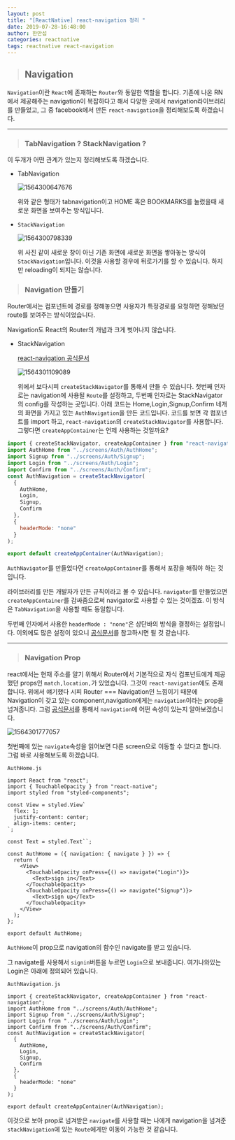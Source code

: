 ```yaml
---
layout: post
title: "[ReactNative] react-navigation 정리 "
date: 2019-07-28-16:48:00
author: 한만섭
categories: reactnative
tags: reactnative react-navigation
---
```


> ## Navigation

`Navigation`이란 `React`에 존재하는 `Router`와 동일한 역할을 합니다. 기존에 나온 RN에서 제공해주는 navigation이 복잡하다고 해서 다양한 곳에서 navigation라이브러리를 만들었고, 그 중 facebook에서 만든 `react-navigation`을 정리해보도록 하겠습니다.

---

> ### TabNavigation ? StackNavigation ?

이 두개가 어떤 관계가 있는지 정리해보도록 하겠습니다.

- TabNavigation

  ![1564300647676](../../../../assets/image/1564300647676.png)

  위와 같은 형태가 tabnavigation이고 HOME 혹은 BOOKMARKS를 눌렀을때 새로운 화면을 보여주는 방식입니다.

- `StackNavigation`

  ![1564300798339](../../../../assets/image/1564300798339.png)

  위 사진 같이 새로운 창이 아닌 기존 화면에 새로운 화면을 쌓아놓는 방식이 `StackNavigation`입니다. 이것을 사용할 경우에 뒤로가기를 할 수 있습니다. 하지만 reloading이 되지는 않습니다.

> ### Navigation 만들기

Router에서는 컴포넌트에 경로를 정해놓으면 사용자가 특정경로를 요청하면 정해놨던 route를 보여주는 방식이었습니다.

Navigation도 React의 Router의 개념과 크게 벗어나지 않습니다.

- StackNavigation

  [react-navigation 공식문서](https://reactnavigation.org/docs/en/stack-navigator.html)

  ![1564301109089](../../../../assets/image/1564301109089.png)

  위에서 보다시피 `createStackNavigator`를 통해서 만들 수 있습니다. 첫번째 인자로는 navigation에 사용될 `Route`를 설정하고, 두번째 인자로는 StackNavigator의 config를 작성하는 곳입니다. 아래 코드는 Home,Login,Signup,Confirm 네개의 화면을 가지고 있는 `AuthNavigation`을 만든 코드입니다. 코드를 보면 각 컴포넌트를 import 하고, `react-navigation`의 `createStackNavigator`를 사용합니다. 그렇다면 `createAppContainer`는 언제 사용하는 것일까요?

```js
import { createStackNavigator, createAppContainer } from "react-navigation";
import AuthHome from "../screens/Auth/AuthHome";
import Signup from "../screens/Auth/Signup";
import Login from "../screens/Auth/Login";
import Confirm from "../screens/Auth/Confirm";
const AuthNavigation = createStackNavigator(
  {
    AuthHome,
    Login,
    Signup,
    Confirm
  },
  {
    headerMode: "none"
  }
);

export default createAppContainer(AuthNavigation);
```

`AuthNavigator`를 만들었다면 `createAppContainer`를 통해서 포장을 해줘야 하는 것입니다.

라이브러리를 만든 개발자가 만든 규칙이라고 볼 수 있습니다. `navigator`를 만들었으면 `createAppContainer`를 감싸줌으로써 navigator로 사용할 수 있는 것이겠죠. 이 방식은 `TabNavigation`을 사용할 때도 동일합니다.

두번째 인자에서 사용한 `headerMode : "none"`은 상단바의 방식을 결정하는 설정입니다. 이외에도 많은 설정이 있으니 [공식문서](https://reactnavigation.org/docs/en/stack-navigator.html)를 참고하시면 될 것 같습니다.

---

> ### Navigation Prop

react에서는 현재 주소를 알기 위해서 Router에서 기본적으로 자식 컴포넌트에게 제공했던 props인 `match,location,`가 있었습니다. 그것이 `react-navigation`에도 존재합니다. 위에서 얘기했다 시피 Router === Navigation인 느낌이기 때문에 Navigation이 갖고 있는 component,navigation에게는 `navigation`이라는 prop을 넘겨줍니다. 그럼 [공식문서](https://reactnavigation.org/docs/en/navigation-prop.html)를 통해서 `navigation`에 어떤 속성이 있는지 알아보겠습니다.

![1564301777057](../../../../assets/image/1564301777057.png)

첫번째에 있는 `navigate`속성을 읽어보면 다른 screen으로 이동할 수 있다고 합니다. 그럼 바로 사용해보도록 하겠습니다.

`AuthHome.js`

```react
import React from "react";
import { TouchableOpacity } from "react-native";
import styled from "styled-components";

const View = styled.View`
  flex: 1;
  justify-content: center;
  align-items: center;
`;

const Text = styled.Text``;

const AuthHome = ({ navigation: { navigate } }) => {
  return (
    <View>
      <TouchableOpacity onPress={() => navigate("Login")}>
        <Text>sign in</Text>
      </TouchableOpacity>
      <TouchableOpacity onPress={() => navigate("Signup")}>
        <Text>sign up</Text>
      </TouchableOpacity>
    </View>
  );
};

export default AuthHome;
```

`AuthHome`이 prop으로 navigation의 함수인 navigate를 받고 있습니다.

그 navigate를 사용해서 `signin`버튼을 누르면 `Login`으로 보내줍니다. 여기나와있는 Login은 아래에 정의되어 있습니다.

`AuthNavigation.js`

```react
import { createStackNavigator, createAppContainer } from "react-navigation";
import AuthHome from "../screens/Auth/AuthHome";
import Signup from "../screens/Auth/Signup";
import Login from "../screens/Auth/Login";
import Confirm from "../screens/Auth/Confirm";
const AuthNavigation = createStackNavigator(
  {
    AuthHome,
    Login,
    Signup,
    Confirm
  },
  {
    headerMode: "none"
  }
);

export default createAppContainer(AuthNavigation);

```

이것으로 보아 prop로 넘겨받은 `navigate`를 사용할 때는 나에게 navigation을 넘겨준 `stackNavigation`에 있는 `Route`에게만 이동이 가능한 것 같습니다.
